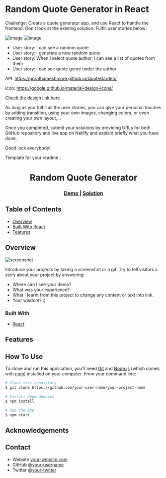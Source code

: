 # Random Quote Generator in React

Challenge: Create a quote generator app, and use React to handle the frontend. Don’t look at the existing solution. Fulfill user stories below:

![image](./assets/quote1.png)
![image](./assets/quote2.png)

-   User story: I can see a random quote
-   User story: I generate a new random quote
-   User story: When I select quote author, I can see a list of quotes from them
-   User story: I can see quote genre under the author

API: https://pprathameshmore.github.io/QuoteGarden/

Icon: https://google.github.io/material-design-icons/

[Check the design link here](https://www.figma.com/file/FFxqnf1cEDiHhvFpN6u4hV)

As long as you fulfill all the user stories, you can give your personal touches by adding transition, using your own images, changing colors, or even creating your own layout,...

Once you completed, submit your solutions by providing URLs for both GitHub repository and live app on Netlify and explain briefly what you have done.

Good luck everybody!

Template for your readme :

<!-- Please update value in the {}  -->

<h1 align="center">Random Quote Generator</h1>

<div align="center">
  <h3>
    <a href="https://{your-demo-link.your-domain}">
      Demo
    </a>
    <span> | </span>
    <a href="https://{your-url-to-the-solution}">
      Solution
    </a>
  </h3>
</div>

<!-- TABLE OF CONTENTS -->

## Table of Contents

-   [Overview](#overview)
-   [Built With React](#built-with)
-   [Features](#features)

<!-- OVERVIEW -->

## Overview

![screenshot]('./quote_img.png')

Introduce your projects by taking a screenshot or a gif. Try to tell visitors a story about your project by answering:

-   Where can I see your demo?
-   What was your experience?
-   What I learnt from this project to change any content or text into link. 
-   Your wisdom? :)

### Built With

<!-- This section should list any major frameworks that you built your project using. Here are a few examples.-->

-   [React](https://reactjs.org/)

## Features

<!-- List the features of your application or follow the template. Don't share the figma file here :) -->

## How To Use

<!-- Example: -->

To clone and run this application, you'll need [Git](https://git-scm.com) and [Node.js](https://nodejs.org/en/download/) (which comes with [npm](http://npmjs.com)) installed on your computer. From your command line:

```bash
# Clone this repository
$ git clone https://github.com/your-user-name/your-project-name

# Install dependencies
$ npm install

# Run the app
$ npm start
```

## Acknowledgements

<!-- This section should list any articles or add-ons/plugins that helps you to complete the project. This is optional but it will help you in the future. For example: -->

## Contact

-   Website [your-website.com](https://{your-web-site-link})
-   GitHub [@your-username](https://{github.com/your-usermame})
-   Twitter [@your-twitter](https://{twitter.com/your-username})
